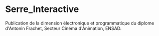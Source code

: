 # Serre_Interactive
Publication de la dimension électronique et programmatique du diplome d'Antonin Frachet, Secteur Cinéma d'Animation, ENSAD.
